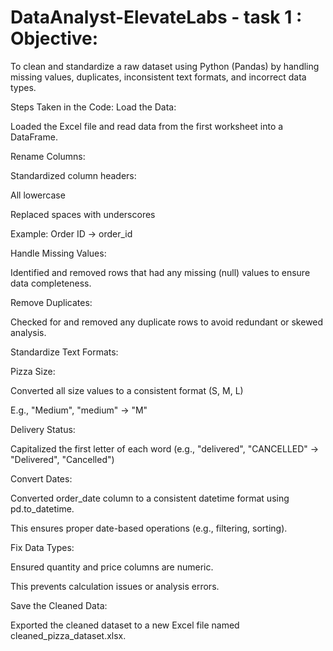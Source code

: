 # DataAnalyst-ElevateLabs - task 1 : Objective:
To clean and standardize a raw dataset using Python (Pandas) by handling missing values, duplicates, inconsistent text formats, and incorrect data types.

Steps Taken in the Code:
Load the Data:

Loaded the Excel file and read data from the first worksheet into a DataFrame.

Rename Columns:

Standardized column headers:

All lowercase

Replaced spaces with underscores

Example: Order ID → order_id

Handle Missing Values:

Identified and removed rows that had any missing (null) values to ensure data completeness.

Remove Duplicates:

Checked for and removed any duplicate rows to avoid redundant or skewed analysis.

Standardize Text Formats:

Pizza Size:

Converted all size values to a consistent format (S, M, L)

E.g., "Medium", "medium" → "M"

Delivery Status:

Capitalized the first letter of each word (e.g., "delivered", "CANCELLED" → "Delivered", "Cancelled")

Convert Dates:

Converted order_date column to a consistent datetime format using pd.to_datetime.

This ensures proper date-based operations (e.g., filtering, sorting).

Fix Data Types:

Ensured quantity and price columns are numeric.

This prevents calculation issues or analysis errors.

Save the Cleaned Data:

Exported the cleaned dataset to a new Excel file named cleaned_pizza_dataset.xlsx.

